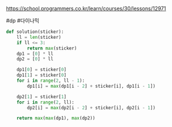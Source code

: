 
https://school.programmers.co.kr/learn/courses/30/lessons/12971

#dp #다이나믹 
```python
def solution(sticker):
    ll = len(sticker)
    if ll <= 3:
        return max(sticker)
    dp1 = [0] * ll
    dp2 = [0] * ll

    dp1[0] = sticker[0]
    dp1[1] = sticker[0]
    for i in range(2, ll - 1):
        dp1[i] = max(dp1[i - 2] + sticker[i], dp1[i - 1])

    dp2[1] = sticker[1]
    for i in range(2, ll):
        dp2[i] = max(dp2[i - 2] + sticker[i], dp2[i - 1])

    return max(max(dp1), max(dp2))
```